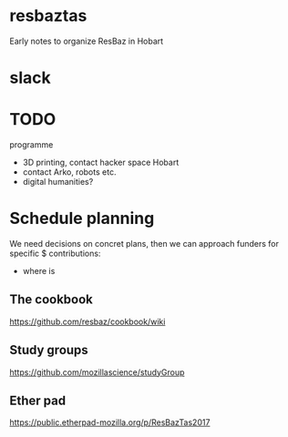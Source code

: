 # resbaztas
Early notes to organize ResBaz in Hobart

# slack

# TODO

programme
- 3D printing, contact hacker space Hobart
- contact Arko, robots etc.
- digital humanities?

# Schedule planning

We need decisions on concret plans, then we can approach funders for specific $ contributions: 

- where is 

## The cookbook

https://github.com/resbaz/cookbook/wiki

## Study groups

https://github.com/mozillascience/studyGroup

## Ether pad

https://public.etherpad-mozilla.org/p/ResBazTas2017



